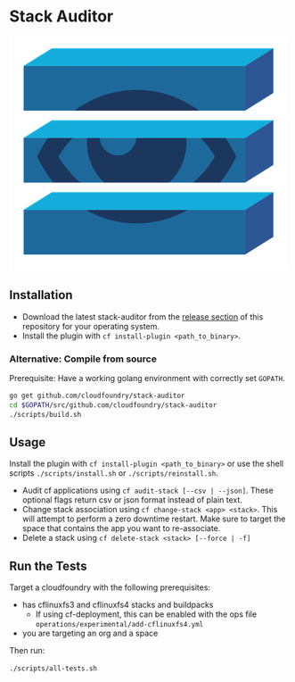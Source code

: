 # Stack Auditor

![Stack Auditor Logo](logo.png "Stack Auditor Logo")

## Installation

* Download the latest stack-auditor from the [release section](https://github.com/cloudfoundry/stack-auditor/releases) of this repository for your operating system. 
* Install the plugin with `cf install-plugin <path_to_binary>`.

### Alternative: Compile from source

Prerequisite: Have a working golang environment with correctly set
`GOPATH`.

```sh
go get github.com/cloudfoundry/stack-auditor
cd $GOPATH/src/github.com/cloudfoundry/stack-auditor
./scripts/build.sh

```

## Usage

Install the plugin with `cf install-plugin <path_to_binary>` or use the shell scripts `./scripts/install.sh` or `./scripts/reinstall.sh`.

* Audit cf applications using `cf audit-stack [--csv | --json]`. These optional flags return csv or json format instead of plain text.
* Change stack association using `cf change-stack <app> <stack>`. This will attempt to perform a zero downtime restart. Make sure to target the space that contains the app you want to re-associate. 
* Delete a stack using `cf delete-stack <stack> [--force | -f]`

## Run the Tests

Target a cloudfoundry with the following prerequisites:
  - has cflinuxfs3 and cflinuxfs4 stacks and buildpacks
    - If using cf-deployment, this can be enabled with the ops file `operations/experimental/add-cflinuxfs4.yml`
  - you are targeting an org and a space

Then run:

`./scripts/all-tests.sh`
